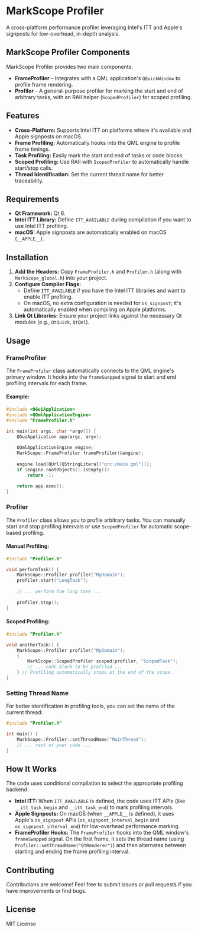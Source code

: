 # MarkScope Profiler

A cross-platform performance profiler leveraging Intel's ITT and Apple's signposts for low-overhead, in-depth analysis.

## MarkScope Profiler Components

MarkScope Profiler provides two main components:

- **FrameProfiler** – Integrates with a QML application's `QQuickWindow` to profile frame rendering.
- **Profiler** – A general-purpose profiler for marking the start and end of arbitrary tasks, with an RAII helper (`ScopedProfiler`) for scoped profiling.

## Features

- **Cross-Platform:** Supports Intel ITT on platforms where it's available and Apple signposts on macOS.
- **Frame Profiling:** Automatically hooks into the QML engine to profile frame timings.
- **Task Profiling:** Easily mark the start and end of tasks or code blocks.
- **Scoped Profiling:** Use RAII with `ScopedProfiler` to automatically handle start/stop calls.
- **Thread Identification:** Set the current thread name for better traceability.

## Requirements

- **Qt Framework:** Qt 6.
- **Intel ITT Library:** Define `ITT_AVAILABLE` during compilation if you want to use Intel ITT profiling.
- **macOS:** Apple signposts are automatically enabled on macOS (`__APPLE__`).

## Installation

1. **Add the Headers:** Copy `FrameProfiler.h` and `Profiler.h` (along with `MarkScope_global.h`) into your project.
2. **Configure Compiler Flags:**
   - Define `ITT_AVAILABLE` if you have the Intel ITT libraries and want to enable ITT profiling.
   - On macOS, no extra configuration is needed for `os_signpost`; it's automatically enabled when compiling on Apple platforms.
3. **Link Qt Libraries:** Ensure your project links against the necessary Qt modules (e.g., `QtQuick`, `QtQml`).

## Usage

### FrameProfiler

The `FrameProfiler` class automatically connects to the QML engine's primary window. It hooks into the `frameSwapped` signal to start and end profiling intervals for each frame.

#### Example:

```cpp
#include <QGuiApplication>
#include <QQmlApplicationEngine>
#include "FrameProfiler.h"

int main(int argc, char *argv[]) {
    QGuiApplication app(argc, argv);
    
    QQmlApplicationEngine engine;
    MarkScope::FrameProfiler frameProfiler(&engine);
    
    engine.load(QUrl(QStringLiteral("qrc:/main.qml")));
    if (engine.rootObjects().isEmpty())
        return -1;
    
    return app.exec();
}
```

### Profiler

The `Profiler` class allows you to profile arbitrary tasks. You can manually start and stop profiling intervals or use `ScopedProfiler` for automatic scope-based profiling.

#### Manual Profiling:

```cpp
#include "Profiler.h"

void performTask() {
    MarkScope::Profiler profiler("MyDomain");
    profiler.start("LongTask");
    
    // ... perform the long task ...
    
    profiler.stop();
}
```

#### Scoped Profiling:

```cpp
#include "Profiler.h"

void anotherTask() {
    MarkScope::Profiler profiler("MyDomain");
    {
        MarkScope::ScopedProfiler scoped(profiler, "ScopedTask");
        // ... code block to be profiled ...
    } // Profiling automatically stops at the end of the scope.
}
```

### Setting Thread Name

For better identification in profiling tools, you can set the name of the current thread:

```cpp
#include "Profiler.h"

int main() {
    MarkScope::Profiler::setThreadName("MainThread");
    // ... rest of your code ...
}
```

## How It Works

The code uses conditional compilation to select the appropriate profiling backend:

- **Intel ITT:** When `ITT_AVAILABLE` is defined, the code uses ITT APIs (like `__itt_task_begin` and `__itt_task_end`) to mark profiling intervals.
- **Apple Signposts:** On macOS (when `__APPLE__` is defined), it uses Apple's `os_signpost` APIs (`os_signpost_interval_begin` and `os_signpost_interval_end`) for low-overhead performance marking.
- **FrameProfiler Hooks:** The `FrameProfiler` hooks into the QML window's `frameSwapped` signal. On the first frame, it sets the thread name (using `Profiler::setThreadName("QtRenderer")`) and then alternates between starting and ending the frame profiling interval.

## Contributing

Contributions are welcome! Feel free to submit issues or pull requests if you have improvements or find bugs.

## License

MIT License
